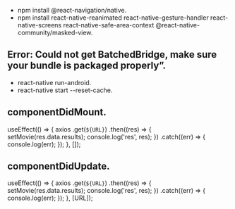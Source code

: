 * npm install @react-navigation/native.
* npm install react-native-reanimated react-native-gesture-handler react-native-screens react-native-safe-area-context @react-native-community/masked-view.
 
## Error: Could not get BatchedBridge, make sure your bundle is packaged properly”.
* react-native run-android.
* react-native start --reset-cache.

## componentDidMount.
 useEffect(() => {
      axios
        .get(`${URL}`)
        .then((res) => {
          setMovie(res.data.results);
          console.log('res', res);
        })
        .catch((err) => {
          console.log(err);
        });
    }, []);

## componentDidUpdate.
 useEffect(() => {
      axios
        .get(`${URL}`)
        .then((res) => {
          setMovie(res.data.results);
          console.log('res', res);
        })
        .catch((err) => {
          console.log(err);
        });
    }, [URL]);